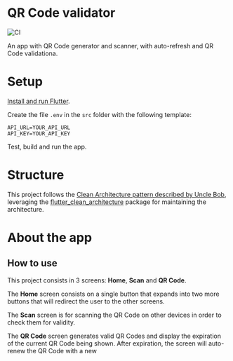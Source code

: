# QR Code validator

![CI](https://github.com/edgarfroes/mobile-test/workflows/CI/badge.svg?branch=master)

An app with QR Code generator and scanner, with auto-refresh and QR Code validationa.

# Setup
[Install and run Flutter](https://flutter.dev/docs/get-started/install).

Create the file `.env` in the `src` folder with the following template:
```
API_URL=YOUR_API_URL
API_KEY=YOUR_API_KEY
```

Test, build and run the app.

# Structure
This project follows the [Clean Architecture pattern described by Uncle Bob](https://blog.cleancoder.com/uncle-bob/2012/08/13/the-clean-architecture.html), leveraging the [flutter_clean_architecture](https://pub.dev/packages/flutter_clean_architecture) package for maintaining the architecture.


# About the app

## How to use
This project consists in 3 screens: **Home**, **Scan** and **QR Code**.

The **Home** screen consists on a single button that expands into two more buttons that will redirect the user to the other screens.

The **Scan** screen is for scanning the QR Code on other devices in order to check them for validity.

The **QR Code** screen generates valid QR Codes and display the expiration of the current QR Code being shown. After expiration, the screen will auto-renew the QR Code with a new 